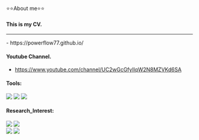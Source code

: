 ⭐⭐About me⭐⭐

#### This is my CV.
<hr class="one">
- https://powerflow77.github.io/  

#### Youtube Channel.  
- https://www.youtube.com/channel/UC2wGcGfyIlqW2N8MZVKd6SA

#### Tools:   
![](https://img.shields.io/badge/-Python-red)
![](https://img.shields.io/badge/-Pytorch-orange)
![](https://img.shields.io/badge/-MATLAB/SIMULINK-yellow)


#### Research_Interest:  
![](https://img.shields.io/badge/-Power_System-green)
![](https://img.shields.io/badge/-Smart_City-blue)<br>
![](https://img.shields.io/badge/-Deep_Learning-navy)
![](https://img.shields.io/badge/-Reinforcement_Learning-purple)





<!--
**powerflow77/powerflow77** is a ✨ _special_ ✨ repository because its `README.md` (this file) appears on your GitHub profile.

Here are some ideas to get you started:

- 🔭 I’m currently working on ...
- 🌱 I’m currently learning ...
- 👯 I’m looking to collaborate on ...
- 🤔 I’m looking for help with ...
- 💬 Ask me about ...
- 📫 How to reach me: ...
- 😄 Pronouns: ...
- ⚡ Fun fact: ...
-->
